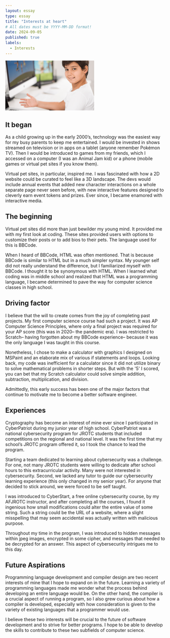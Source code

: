 ```yaml
---
layout: essay
type: essay
title: "Interests at heart"
# All dates must be YYYY-MM-DD format!
date: 2024-09-05
published: true
labels:
  - Interests
---
```


<img width="280px" class="rounded float-start pe-4" src="../img/interests/kid-computer-coding.png">

## It began

As a child growing up in the early 2000’s, technology was the easiest way for my busy parents to keep me entertained. I would be invested in shows streamed on television or in apps on a tablet (anyone remember Pokémon TV). Then I would be introduced to games from my friends, which I accessed on a computer (I was an Animal Jam kid) or a phone (mobile games or virtual pet sites if you know them). 

Virtual pet sites, in particular, inspired me. I was fascinated with how a 2D website could be curated to feel like a 3D landscape. The devs would include annual events that added new character interactions on a whole separate page never seen before, with new interactive features designed to cleverly earn event tokens and prizes. Ever since, I became enamored with interactive media.

## The beginning

Virtual pet sites did more than just bewilder my young mind. It provided me with my first look at coding. These sites provided users with options to customize their posts or to add bios to their pets. The language used for this is BBCode.

When I heard of BBCode, HTML was often mentioned. That is because BBCode is similar to HTML but in a much simpler syntax. My younger self did not really understand the difference, but I familiarized myself with BBCode. I thought it to be synonymous with HTML. When I learned what coding was in middle school and realized that HTML was a programming language, I became determined to pave the way for computer science classes in high school.


## Driving factor

I believe that the will to create comes from the joy of completing past projects. My first computer science course had such a project. It was AP Computer Science Principles, where only a final project was required for your AP score (this was in 2020– the pandemic era). I was restricted to Scratch– having forgotten about my BBCode experience– because it was the only language I was taught in this course. 

Nonetheless, I chose to make a calculator with graphics I designed on MSPaint and an elaborate mix of various if statements and loops. Looking back, my code was inefficient for a calculator since it did not utilize binary to solve mathematical problems in shorter steps. But with the '5' I scored, you can bet that my Scratch calculator could solve simple addition, subtraction, multiplication, and division.

Admittedly, this early success has been one of the major factors that continue to motivate me to become a better software engineer.

## Experiences

Cryptography has become an interest of mine ever since I participated in CyberPatriot during my junior year of high school. CyberPatriot was a national cybersecurity program for JROTC students that included competitions on the regional and national level. It was the first time that my school’s JROTC program offered it, so I took the chance to lead the program.

Starting a team dedicated to learning about cybersecurity was a challenge. For one, not many JROTC students were willing to dedicate after school hours to this extracurricular activity. Many were not interested in cybersecurity. Second, we lacked any tutor to guide our cybersecurity learning experience (this only changed in my senior year). For anyone that decided to stick around, we were forced to be self taught.

I was introduced to CyberStart, a free online cybersecurity course, by my AFJROTC instructor, and after completing all the courses, I found it ingenious how small modifications could alter the entire value of some string. Such a string could be the URL of a website, where a slight misspelling that may seem accidental was actually written with malicious purpose. 

Throughout my time in the program, I was introduced to hidden messages within jpeg images, encrypted in some cipher, and messages that needed to be decrypted for an answer. This aspect of cybersecurity intrigues me to this day.

## Future Aspirations

Programming language development and compiler design are two recent interests of mine that I hope to expand on in the future. Learning a variety of programming languages made me wonder what the process behind developing an entire language would be. On the other hand, the compiler is a crucial aspect of running a program, so I also grew curious about how a compiler is developed, especially with how consideration is given to the variety of existing languages that a programmer would use.

I believe these two interests will be crucial to the future of software development and to strive for better programs. I hope to be able to develop the skills to contribute to these two subfields of computer science.
